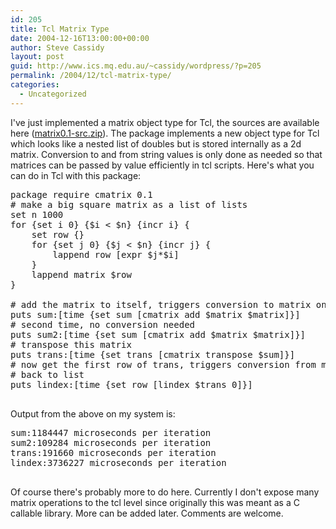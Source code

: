 ```yaml
---
id: 205
title: Tcl Matrix Type
date: 2004-12-16T13:00:00+00:00
author: Steve Cassidy
layout: post
guid: http://www.ics.mq.edu.au/~cassidy/wordpress/?p=205
permalink: /2004/12/tcl-matrix-type/
categories:
  - Uncategorized
---
```

I've just implemented a matrix object type for Tcl, the sources are available here ([matrix0.1-src.zip](/~cassidy/tcl/matrix0.1-src.zip)). The package implements a new object type for Tcl which looks like a nested list of doubles but is stored internally as a 2d matrix. Conversion to and from string values is only done as needed so that matrices can be passed by value efficiently in tcl scripts. Here's what you can do in Tcl with this package:

<pre>package require cmatrix 0.1
# make a big square matrix as a list of lists
set n 1000
for {set i 0} {$i &lt; $n} {incr i} {
    set row {}
    for {set j 0} {$j &lt; $n} {incr j} {
        lappend row [expr $j*$i]
    }
    lappend matrix $row
}

# add the matrix to itself, triggers conversion to matrix only once
puts sum:[time {set sum [cmatrix add $matrix $matrix]}]
# second time, no conversion needed
puts sum2:[time {set sum [cmatrix add $matrix $matrix]}]
# transpose this matrix
puts trans:[time {set trans [cmatrix transpose $sum]}]
# now get the first row of trans, triggers conversion from matrix
# back to list
puts lindex:[time {set row [lindex $trans 0]}]
 </pre>

Output from the above on my system is:

<pre>sum:1184447 microseconds per iteration
sum2:109284 microseconds per iteration
trans:191660 microseconds per iteration
lindex:3736227 microseconds per iteration
 </pre>

Of course there's probably more to do here. Currently I don't expose many matrix operations to the tcl level since originally this was meant as a C callable library. More can be added later. Comments are welcome.
